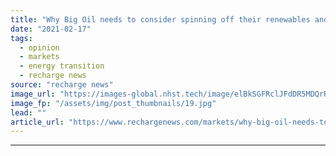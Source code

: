 ```yaml
---
title: "Why Big Oil needs to consider spinning off their renewables and new-energy businesses"
date: "2021-02-17"
tags: 
  - opinion
  - markets
  - energy transition
  - recharge news
source: "recharge news"
image_url: "https://images-global.nhst.tech/image/elBkSGFRclJFdDR5MDQrR2VzbjJVY3QyQ1NHUjkydGxrWXI1SWVJZ0Z5OD0=/nhst/binary/eefd76b617cd3a7e86858540e3677da3"
image_fp: "/assets/img/post_thumbnails/19.jpg"
lead: ""
article_url: "https://www.rechargenews.com/markets/why-big-oil-needs-to-consider-spinning-off-their-renewables-and-new-energy-businesses/2-1-964539"
---
```


---

